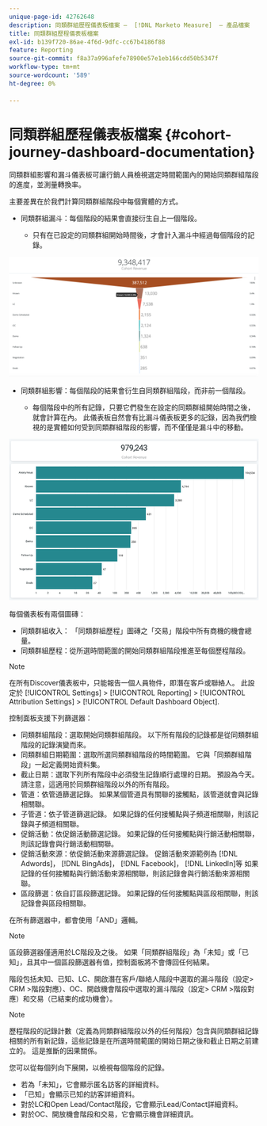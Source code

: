 ```yaml
---
unique-page-id: 42762648
description: 同類群組歷程儀表板檔案 —  [!DNL Marketo Measure]  — 產品檔案
title: 同類群組歷程儀表板檔案
exl-id: b139f720-86ae-4f6d-9dfc-cc67b4186f88
feature: Reporting
source-git-commit: f8a37a996afefe78900e57e1eb166cdd50b5347f
workflow-type: tm+mt
source-wordcount: '589'
ht-degree: 0%

---
```


# 同類群組歷程儀表板檔案 {#cohort-journey-dashboard-documentation}

同類群組影響和漏斗儀表板可讓行銷人員檢視選定時間範圍內的開始同類群組階段的進度，並測量轉換率。

主要差異在於我們計算同類群組階段中每個實體的方式。

* 同類群組漏斗：每個階段的結果會直接衍生自上一個階段。

   * 只有在已設定的同類群組開始時間後，才會計入漏斗中經過每個階段的記錄。

![](assets/cohort-journey-dashboard-documentation-1.png)

* 同類群組影響：每個階段的結果會衍生自同類群組階段，而非前一個階段。

   * 每個階段中的所有記錄，只要它們發生在設定的同類群組開始時間之後，就會計算在內。 此儀表板自然會有比漏斗儀表板更多的記錄，因為我們檢視的是實體如何受到同類群組階段的影響，而不僅僅是漏斗中的移動。

![](assets/cohort-journey-dashboard-documentation-2.png)

每個儀表板有兩個圖磚：

* 同類群組收入： 「同類群組歷程」圖磚之「交易」階段中所有商機的機會總量。
* 同類群組歷程：從所選時間範圍的開始同類群組階段推進至每個歷程階段。

>[!NOTE]
>
>在所有Discover儀表板中，只能報告一個人員物件，即潛在客戶或聯絡人。 此設定於 [!UICONTROL Settings] > [!UICONTROL Reporting] > [!UICONTROL Attribution Settings] > [!UICONTROL Default Dashboard Object].

控制面板支援下列篩選器：

* 同類群組階段：選取開始同類群組階段。 以下所有階段的記錄都是從同類群組階段的記錄演變而來。
* 同類群組日期範圍：選取所選同類群組階段的時間範圍。 它與「同類群組階段」一起定義開始資料集。
* 截止日期：選取下列所有階段中必須發生記錄順行處理的日期。 預設為今天。 請注意，這適用於同類群組階段以外的所有階段。
* 管道：依管道篩選記錄。 如果某個管道具有關聯的接觸點，該管道就會與記錄相關聯。
* 子管道：依子管道篩選記錄。 如果記錄的任何接觸點與子頻道相關聯，則該記錄與子頻道相關聯。
* 促銷活動：依促銷活動篩選記錄。 如果記錄的任何接觸點與行銷活動相關聯，則該記錄會與行銷活動相關聯。
* 促銷活動來源：依促銷活動來源篩選記錄。 促銷活動來源範例為 [!DNL Adwords]， [!DNL BingAds]， [!DNL Facebook]， [!DNL LinkedIn]等 如果記錄的任何接觸點與行銷活動來源相關聯，則該記錄會與行銷活動來源相關聯。
* 區段篩選：依自訂區段篩選記錄。 如果記錄的任何接觸點與區段相關聯，則該記錄會與區段相關聯。

在所有篩選器中，都會使用「AND」邏輯。

>[!NOTE]
>
>區段篩選器僅適用於LC階段及之後。 如果「同類群組階段」為「未知」或「已知」，且其中一個區段篩選器有值，控制面板將不會傳回任何結果。

階段包括未知、已知、LC、開啟潛在客戶/聯絡人階段中選取的漏斗階段（設定> CRM >階段對應）、OC、開啟機會階段中選取的漏斗階段（設定> CRM >階段對應）和交易（已結束的成功機會）。

>[!NOTE]
>
>歷程階段的記錄計數（定義為同類群組階段以外的任何階段）包含與同類群組記錄相關的所有新記錄，這些記錄是在所選時間範圍的開始日期之後和截止日期之前建立的。 這是推斷的因果關係。

您可以從每個列向下展開，以檢視每個階段的記錄。

* 若為「未知」，它會顯示匿名訪客的詳細資料。
* 「已知」會顯示已知的訪客詳細資料。
* 對於LC和Open Lead/Contact階段，它會顯示Lead/Contact詳細資料。
* 對於OC、開放機會階段和交易，它會顯示機會詳細資訊。
